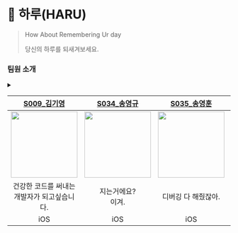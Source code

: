 # 🌙 하루(HARU)
> How About Remembering Ur day
>
> 당신의 하루를 되새겨보세요.


### 팀원 소개

<details>
<summary>  </summary>

|[S009_김기영](https://github.com/Kiyoung-Kim-57)|[S034_송영규](https://github.com/youn9k)|[S035_송영훈](https://github.com/0Hooni)|[S077_홍승완](https://github.com/hsw1920)|
|:---:|:---:|:---:|:---:|
|<img src="https://github.com/user-attachments/assets/6a865499-ef54-4c48-84ae-8d8eb9a229b6" width=150>|<img src="https://github.com/user-attachments/assets/eaadb82c-4880-4e66-bfe7-4eac844ca594" width=150>|<img src="https://github.com/user-attachments/assets/6cdb37fa-d0d1-46ed-bd6d-faa54db5e6b8" width=150>|<img src="https://github.com/user-attachments/assets/697edcf8-7709-42c2-82de-85f8f2bed08c" width=150>|
| 팩트는 코드가 건<br>강해지고 있다는 거임. | 이 또한 잡스의 은혜겠지요. | 디버깅 다 해줬잖아. | 정상화... 해야겠지? |
| iOS | iOS | iOS | iOS |
</details>

|[S009_김기영](https://github.com/Kiyoung-Kim-57)|[S034_송영규](https://github.com/youn9k)|[S035_송영훈](https://github.com/0Hooni)|[S077_홍승완](https://github.com/hsw1920)|
|:---:|:---:|:---:|:---:|
|<img src="https://avatars.githubusercontent.com/u/121777185?v=4" width=150>|<img src="https://avatars.githubusercontent.com/u/60254939?v=4" width=150>|<img src="https://avatars.githubusercontent.com/u/37678646?v=4" width=150>|<img src="https://avatars.githubusercontent.com/u/66902876?v=4" width=150>|
| 건강한 코드를 써내는<br>개발자가 되고싶습니다. | 지는거에요?<br>이겨. | 디버깅 다 해줬잖아. | 정상화... 해야겠지? |
| iOS | iOS | iOS | iOS |
